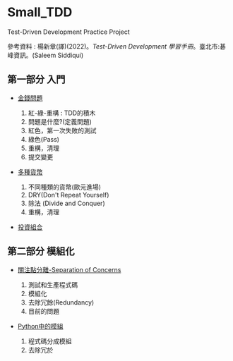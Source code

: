 # Small_TDD
Test-Driven Development Practice Project

參考資料 : 楊新章(譯)(2022)。*Test-Driven Development 學習手冊*。臺北市:碁峰資訊。(Saleem Siddiqui)

第一部分 入門
---

- [金錢問題](https://hackmd.io/1G8o7l29RWeMMTp-sL4fuw)
    1. 紅-綠-重構 : TDD的積木
    2. 問題是什麼?(定義問題)
    3. 紅色，第一次失敗的測試
    4. 綠色(Pass)
    5. 重構，清理
    6. 提交變更

- [多種貨幣](https://hackmd.io/DxaQjR8wR4unwKGPxViT-g)
    1. 不同種類的貨幣(歐元進場)
    2. DRY(Don't Repeat Yourself)
    3. 除法 (Divide and Conquer)
    4. 重構，清理

- [投資組合](https://hackmd.io/AB4rY3XZQdCT73qcu2tVoA?view)

第二部分 模組化
---

- [關注點分離-Separation of Concerns](https://hackmd.io/q75VCUvtSkmPO-HJX4_Yzg?view)
    1. 測試和生產程式碼
    2. 模組化
    3. 去除冗餘(Redundancy)
    4. 目前的問題

- [Python中的模組](https://hackmd.io/VvY5o38VQvmsBszif69Xag)
    1. 程式碼分成模組
    2. 去除冗於  
